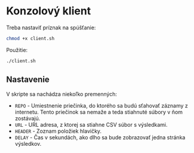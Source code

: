 # Konzolový klient

Treba nastaviť príznak na spúšťanie:

```bash
chmod +x client.sh
```

Použitie:

```bash
./client.sh
```


## Nastavenie

V skripte sa nachádza niekoľko premenných:

* `REPO` - Umiestnenie priečinka, do ktorého sa budú sťahovať záznamy z internetu. Tento priečinok sa nemaže a teda stiahnuté súbory v ňom zostávajú.
* `URL` - URL adresa, z ktorej sa stiahne CSV súbor s výsledkami.
* `HEADER` - Zoznam položiek hlavičky.
* `DELAY` - Čas v sekundách, ako dlho sa bude zobrazovať jedna stránka výsledkov.
